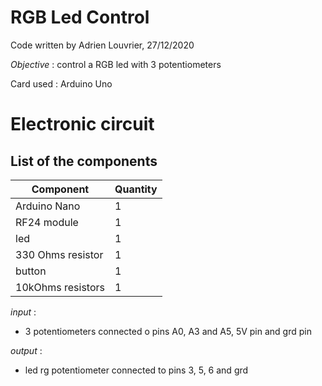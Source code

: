 # **RGB Led Control**

Code written by Adrien Louvrier, 27/12/2020

*Objective* : control a RGB led with 3 potentiometers

Card used : Arduino Uno

# Electronic circuit

## **List of the components**

Component | Quantity 
----------|----------
Arduino Nano | 1
RF24 module | 1
led | 1
330 Ohms resistor | 1
button | 1
10kOhms resistors | 1

*input* :
- 3 potentiometers connected o pins A0, A3 and A5, 5V pin and grd pin


*output* : 
- led rg potentiometer connected to pins 3, 5, 6 and grd
